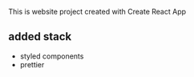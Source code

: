 This is website project created with Create React App

## added stack

- styled components
- prettier
